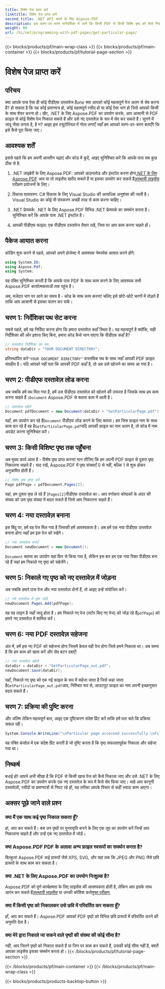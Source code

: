 ```yaml
---
title: विशेष पेज प्राप्त करें
linktitle: विशेष पेज प्राप्त करें
second_title: .NET API संदर्भ के लिए Aspose.PDF
description: इस चरण-दर-चरण मार्गदर्शिका में जानें कि किसी PDF से किसी विशेष पृष्ठ को कैसे निकालें और .NET के लिए Aspose.PDF का उपयोग करके इसे एक नए दस्तावेज़ के रूप में कैसे सहेजें।
weight: 90
url: /hi/net/programming-with-pdf-pages/get-particular-page/
---
```


{{< blocks/products/pf/main-wrap-class >}}
{{< blocks/products/pf/main-container >}}
{{< blocks/products/pf/tutorial-page-section >}}

# विशेष पेज प्राप्त करें

## परिचय

 क्या आपके पास ऐसा ही कोई पीडीएफ दस्तावेज है*one* क्या आपको कोई महत्वपूर्ण पेज अलग से सेव करना है? हो सकता है कि यह कोई प्रमाणपत्र हो, कोई महत्वपूर्ण रसीद हो या कोई ऐसा भाग हो जिसे आपको किसी के साथ शेयर करना हो। खैर, .NET के लिए Aspose.PDF का उपयोग करके, आप आसानी से PDF फ़ाइल से कोई विशेष पेज निकाल सकते हैं और उसे नए दस्तावेज़ के रूप में सेव कर सकते हैं। सुनने में जादू जैसा लगता है, है न? आइए इस ट्यूटोरियल में गोता लगाएँ जहाँ हम आपको चरण-दर-चरण बताएँगे कि इसे कैसे पूरा किया जाए।

## आवश्यक शर्तें

इससे पहले कि हम अपनी आस्तीन चढ़ाएं और कोड में कूदें, आइए सुनिश्चित करें कि आपके पास सब कुछ ठीक से है:

1.  .NET लाइब्रेरी के लिए Aspose.PDF: आपको डाउनलोड और इंस्टॉल करना होगा[.NET के लिए Aspose.PDF](https://releases.aspose.com/pdf/net/) आप या तो लाइसेंस खरीद सकते हैं या इसका उपयोग कर सकते हैं[अस्थायी लाइसेंस](https://purchase.aspose.com/temporary-license/) परीक्षण प्रयोजनों के लिए।
   
2. विकास वातावरण: C# विकास के लिए Visual Studio की अत्यधिक अनुशंसा की जाती है। Visual Studio का कोई भी संस्करण अच्छी तरह से काम करना चाहिए।

3. .NET फ्रेमवर्क: .NET के लिए Aspose.PDF विभिन्न .NET फ्रेमवर्क का समर्थन करता है। सुनिश्चित करें कि आपके पास .NET इंस्टॉल है।

4. आपकी पीडीएफ फाइल: एक पीडीएफ दस्तावेज तैयार रखें, जिस पर आप काम करना चाहते हों।

## पैकेज आयात करना

कोडिंग शुरू करने से पहले, आपको अपने प्रोजेक्ट में आवश्यक नेमस्पेस आयात करने होंगे:

```csharp
using System.IO;
using Aspose.Pdf;
using System;
```

यह पंक्ति सुनिश्चित करती है कि आपके पास PDF के साथ काम करने के लिए आवश्यक सभी Aspose.PDF कार्यात्मकताओं तक पहुंच है।

अब, मज़ेदार भाग पर आने का समय है - कोड के साथ काम करना! चलिए इसे छोटे-छोटे चरणों में तोड़ते हैं ताकि आप आसानी से इसका पालन कर सकें।

## चरण 1: निर्देशिका पथ सेट करना

सबसे पहले, हमें यह निर्दिष्ट करना होगा कि हमारा दस्तावेज़ कहाँ स्थित है। यह महत्वपूर्ण है क्योंकि, सही निर्देशिका की ओर इशारा किए बिना, हमारा कोड कैसे जान पाएगा कि पीडीएफ कहाँ है?

```csharp
// दस्तावेज़ निर्देशिका का पथ.
string dataDir = "YOUR DOCUMENT DIRECTORY";
```

 प्रतिस्थापित करें`"YOUR DOCUMENT DIRECTORY"` वास्तविक पथ के साथ जहाँ आपकी PDF फ़ाइल संग्रहीत है। यदि आपको नहीं पता कि आपकी PDF कहाँ है, तो अब उसे खोजने का समय आ गया है।

## चरण 2: पीडीएफ दस्तावेज़ लोड करना

 अब जबकि हमें पथ मिल गया है, हमें उस पीडीएफ दस्तावेज़ को खोलने की ज़रूरत है जिसके साथ हम काम करना चाहते हैं।`Document` Aspose.PDF से क्लास काम में आती है।

```csharp
// दस्तावेज़ खोलें
Document pdfDocument = new Document(dataDir + "GetParticularPage.pdf");
```

 यहाँ, हम उपयोग कर रहे हैं`Document` पीडीएफ लोड करने के लिए क्लास। हम जिस फ़ाइल नाम के साथ काम कर रहे हैं वह है`GetParticularPage.pdf`यदि आपकी फ़ाइल का नाम अलग है, तो कोड में नाम अपडेट करना सुनिश्चित करें।

## चरण 3: किसी विशिष्ट पृष्ठ तक पहुँचना

अब मुख्य कार्य आता है - विशेष पृष्ठ प्राप्त करना! मान लीजिए कि हम अपनी PDF फ़ाइल से दूसरा पृष्ठ निकालना चाहते हैं। याद रखें, Aspose.PDF में पृष्ठ संख्याएँ 0 से नहीं, बल्कि 1 से शुरू होकर अनुक्रमित होती हैं।

```csharp
// विशेष पृष्ठ प्राप्त करें
Page pdfPage = pdfDocument.Pages[2];
```

यहां, हम दूसरा पृष्ठ ले रहे हैं (`Pages[2]`पीडीएफ दस्तावेज़ का। आप वर्गाकार कोष्ठकों के अंदर की संख्या को उस पृष्ठ संख्या में बदल सकते हैं जिसे आप निकालना चाहते हैं।

## चरण 4: नया दस्तावेज़ बनाना

इस बिंदु पर, हमें वह पेज मिल गया है जिसकी हमें आवश्यकता है। अब हमें एक नया पीडीएफ दस्तावेज़ बनाना होगा जहाँ हम इस पेज को रखेंगे।

```csharp
// नया दस्तावेज़ बनाएँ
Document newDocument = new Document();
```

`Document` क्लास का उपयोग यहां फिर से किया गया है, लेकिन इस बार हम एक नया रिक्त पीडीएफ बना रहे हैं जहां हम निकाले गए पृष्ठ को सहेजेंगे।

## चरण 5: निकाले गए पृष्ठ को नए दस्तावेज़ में जोड़ना

अब जबकि हमारे पास पेज और नया दस्तावेज़ दोनों हैं, तो आइए उन्हें संयोजित करें।

```csharp
// नये दस्तावेज़ में पृष्ठ जोड़ें
newDocument.Pages.Add(pdfPage);
```

 यह वह लाइन है जहाँ जादू होता है। हम निकाले गए पेज (स्टोर किए गए पेज) को जोड़ रहे हैं`pdfPage`) को हमारे नए दस्तावेज़ में शामिल करें।

## चरण 6: नया PDF दस्तावेज़ सहेजना

अंत में, हमें इस नए PDF को सहेजना होगा जिसमें केवल वही पेज होगा जिसे हमने निकाला था। अब समय है कि हम काम को खत्म करें और सेव बटन दबाएँ!

```csharp
// नया दस्तावेज़ सहेजें
dataDir = dataDir + "GetParticularPage_out.pdf";
newDocument.Save(dataDir);
```

 यहाँ, निकाले गए पृष्ठ को एक नई फ़ाइल के रूप में सहेजा जाता है जिसे कहा जाता है`GetParticularPage_out.pdf`आप, निश्चित रूप से, आउटपुट फ़ाइल का नाम अपनी इच्छानुसार बदल सकते हैं। 

## चरण 7: प्रक्रिया की पुष्टि करना

और अंतिम लेकिन महत्वपूर्ण बात, आइए एक पुष्टिकरण संदेश प्रिंट करें ताकि हमें पता चले कि प्रक्रिया सफल रही।

```csharp
System.Console.WriteLine("\nParticular page accessed successfully.\nFile saved at " + dataDir);
```

यह पंक्ति कंसोल में एक संदेश प्रिंट करती है जो पुष्टि करता है कि पृष्ठ सफलतापूर्वक निकाला और सहेजा गया था।

## निष्कर्ष

बधाई हो! आपने अभी सीखा है कि PDF से किसी खास पेज को कैसे निकाला जाए और उसे .NET के लिए Aspose.PDF का उपयोग करके एक नए दस्तावेज़ के रूप में कैसे सेव किया जाए। चाहे आप कानूनी दस्तावेज़ों, रसीदों या प्रमाणपत्रों से निपट रहे हों, यह तरीका आपके विचार से कहीं ज़्यादा काम आएगा।

## अक्सर पूछे जाने वाले प्रश्न

### क्या मैं एक साथ कई पृष्ठ निकाल सकता हूँ?  
हां, आप कर सकते हैं। बस उन पृष्ठों पर पुनरावृति करने के लिए एक लूप का उपयोग करें जिन्हें आप निकालना चाहते हैं और उन्हें एक नए दस्तावेज़ में जोड़ें।

### क्या Aspose.PDF PDF के अलावा अन्य फ़ाइल स्वरूपों का समर्थन करता है?  
बिल्कुल! Aspose.PDF कई प्रारूपों जैसे XPS, SVG, और यहां तक कि JPEG और PNG जैसे छवि प्रारूपों के साथ काम कर सकता है।

### क्या .NET के लिए Aspose.PDF का उपयोग निःशुल्क है?  
Aspose.PDF को पूर्ण कार्यक्षमता के लिए लाइसेंस की आवश्यकता होती है, लेकिन आप इसके साथ आरंभ कर सकते हैं[अस्थायी लाइसेंस](https://purchase.aspose.com/temporary-license/) या उनकी कोशिश करो[मुफ्त परीक्षण](https://releases.aspose.com/).

### क्या मैं किसी पृष्ठ को निकालकर उसे छवि में परिवर्तित कर सकता हूँ?  
हाँ, आप कर सकते हैं। Aspose.PDF आपको PDF पृष्ठों को विभिन्न छवि प्रारूपों में परिवर्तित करने की अनुमति देता है।

### क्या मेरे द्वारा निकाले जा सकने वाले पृष्ठों की संख्या की कोई सीमा है?  
नहीं, आप जितने पृष्ठों को निकाल सकते हैं या जिन पर काम कर सकते हैं, उसकी कोई सीमा नहीं है, बशर्ते आपका लाइसेंस इसका समर्थन करता हो।
{{< /blocks/products/pf/tutorial-page-section >}}

{{< /blocks/products/pf/main-container >}}
{{< /blocks/products/pf/main-wrap-class >}}

{{< blocks/products/products-backtop-button >}}
